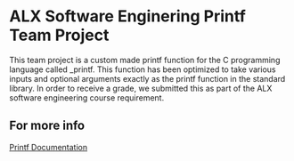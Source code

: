 
# ALX Software Enginering Printf Team Project

This team project is a custom made printf function for the C programming language called _printf. This function has been optimized to take various inputs and optional arguments exactly as the printf function in the standard library. In order to receive a grade, we submitted this as part of the ALX software engineering course requirement.






## For more info

[Printf Documentation](https://cplusplus.com/reference/cstdio/printf/)

